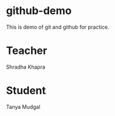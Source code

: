 # github-demo
This is demo of git and github for practice.

# Teacher
Shradha Khapra

# Student
Tanya Mudgal